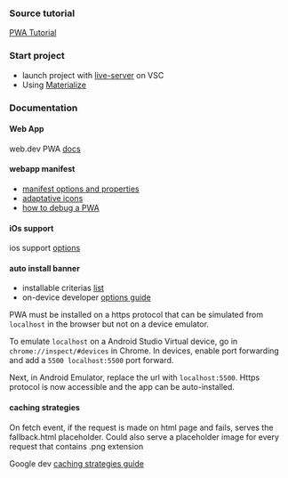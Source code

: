### Source tutorial

[PWA Tutorial](https://www.youtube.com/playlist?list=PL4cUxeGkcC9gTxqJBcDmoi5Q2pzDusSL7)

### Start project

- launch project with [live-server](https://marketplace.visualstudio.com/items?itemName=ritwickdey.LiveServer) on VSC
- Using [Materialize](https://materializecss.com/)

### Documentation

#### Web App

web.dev PWA [docs](https://web.dev/progressive-web-apps/)

#### webapp manifest

- [manifest options and properties](https://web.dev/add-manifest/)
- [adaptative icons](https://web.dev/maskable-icon/)
- [how to debug a PWA](https://developers.google.com/web/tools/chrome-devtools/progressive-web-apps)

#### iOs support

ios support [options](https://medium.com/appscope/designing-native-like-progressive-web-apps-for-ios-1b3cdda1d0e8)

#### auto install banner

- installable criterias [list](https://web.dev/install-criteria/)
- on-device developer [options guide](https://developer.android.com/studio/debug/dev-options)

PWA must be installed on a https protocol that can be simulated from `localhost` in the browser but not on a device emulator.

To emulate `localhost` on a Android Studio Virtual device, go in `chrome://inspect/#devices` in Chrome. In devices, enable port forwarding and add a `5500 localhost:5500` port forward.

Next, in Android Emulator, replace the url with `localhost:5500`. Https protocol is now accessible and the app can be auto-installed.

#### caching strategies

On fetch event, if the request is made on html page and fails, serves the fallback.html placeholder. Could also serve a placeholder image for every request that contains .png extension

Google dev [caching strategies guide](https://developers.google.com/web/fundamentals/instant-and-offline/offline-cookbook/)
